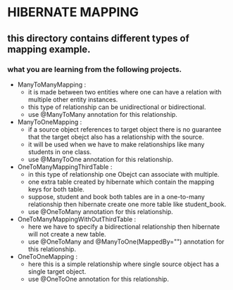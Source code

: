 # HIBERNATE MAPPING
## this directory contains different types of mapping example.
   ### what you are learning from the following projects.
   - ManyToManyMapping :
      - it is made between two entities where one can have a relation with multiple other entity instances.
      - this type of relationship can be unidirectional or bidirectional.
      - use @ManyToMany annotation for this relationship.
   - ManyToOneMapping : 
      - if a source object references to target object there is no guarantee that the target obejct also has a relationship with the source. 
      - it will be used when we have to make relationships like many students in one class.
      - use @ManyToOne annotation for this relationship.
   - OneToManyMappingThirdTable :
      - in this type of relationship one Obejct can associate with multiple.
      - one extra table created by hibernate which contain the mapping keys for both table.
      - suppose, student and book both tables are in a one-to-many relationship then hibernate create one more table like student_book.
      - use @OneToMany annotation for this relationship.
   - OneToManyMappingWithOutThirdTable :
      - here we have to specify a bidirectional relationship then hibernate will not create a new table.
      - use @OneToMany and @ManyToOne(MappedBy="") annotation for this relationship.
   - OneToOneMapping :
      - here this is a simple relationship where single source object has a single target object.
      - use @OneToOne annotation for this relationship.
